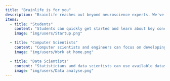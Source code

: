 ```yaml
---
title: "Brainlife is for you"
description: "Brainlife reaches out beyond neuroscience experts. We've made sure that our UI and Apps can be used by non-neuroscentists by providing detailed information about each App with good default parameters that should work across a wide range of input datasets."
items:
  - title: "Students"
    content: "Students can quickly get started and learn about key concepts of brainimage data analysis. Brainlife can lower technical barriers that often impede an effective learning process."
    image: "img/users/Startup.png"

  - title: "Computer Scientists"
    content: "Computer scientists and engineers can focus on developing new algorithms and new computing methods without having to learn the entire neuroimaging preprocessing steps."
    image: "img/users/Work at home.png"

  - title: "Data Scientists"
    content: "Statisticians and data scientists can use available datasets and data derivatives to gather new insights into individuality and variability in human populations."
    image: "img/users/Data analyse.png"
---
```

